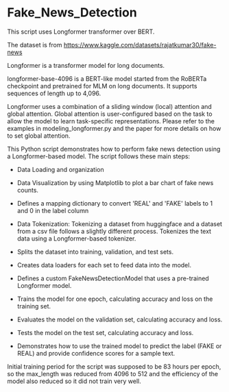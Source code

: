 # Fake_News_Detection

This script uses Longformer transformer over BERT.

The dataset is from https://www.kaggle.com/datasets/rajatkumar30/fake-news
 
Longformer is a transformer model for long documents.

longformer-base-4096 is a BERT-like model started from the RoBERTa checkpoint and pretrained for MLM on long documents. It supports sequences of length up to 4,096.

Longformer uses a combination of a sliding window (local) attention and global attention. Global attention is user-configured based on the task to allow the model to learn task-specific representations. Please refer to the examples in modeling_longformer.py and the paper for more details on how to set global attention.



This Python script demonstrates how to perform fake news detection using a Longformer-based model. The script follows these main steps:

- Data Loading and organization
   
- Data Visualization by using Matplotlib to plot a bar chart of fake news counts.
- Defines a mapping dictionary to convert 'REAL' and 'FAKE' labels to 1 and 0 in the label column

- Data Tokenization: Tokenizing a dataset from huggingface and a dataset from a csv file follows a slightly different process. Tokenizes the text data using a Longformer-based tokenizer.
- Splits the dataset into training, validation, and test sets.
- Creates data loaders for each set to feed data into the model.

- Defines a custom FakeNewsDetectionModel that uses a pre-trained Longformer model.

- Trains the model for one epoch, calculating accuracy and loss on the training set.

- Evaluates the model on the validation set, calculating accuracy and loss.

- Tests the model on the test set, calculating accuracy and loss.

- Demonstrates how to use the trained model to predict the label (FAKE or REAL) and provide confidence scores for a sample text.


Initial training period for the script was supposed to be 83 hours per epoch, so the max_length was reduced from 4096 to 512 and the efficiency of the model also reduced so it did not train very well.